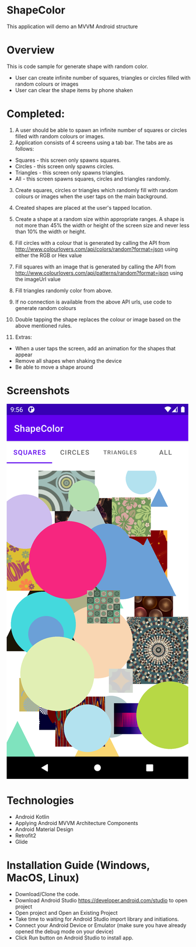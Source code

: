 # ShapeColor
This application will demo an MVVM Android structure

# Overview
This is code sample for generate shape with random color.
- User can create infinite number of squares, triangles or circles filled with random colours or images
- User can clear the shape items by phone shaken

# Completed:
1. A user should be able to spawn an infinite number of squares or circles filled with random colours or images.
2. Application consists of 4 screens using a tab bar. The tabs are as follows:
  - Squares - this screen only spawns squares.
  - Circles - this screen only spawns circles.
  - Triangles - this screen only spawns triangles.
  - All - this screen spawns squares, circles and triangles randomly.
3. Create squares, circles or triangles which randomly fill with random colours or images when the user taps on the main background.
4. Created shapes are placed at the user's tapped location.
5. Create a shape at a random size within appropriate ranges. A shape is not more than 45% the width or height of the screen size and never less than 10% the width or height.
5. Fill circles with a colour that is generated by calling the API from http://www.colourlovers.com/api/colors/random?format=json using either the RGB or Hex value
6. Fill squares with an image that is generated by calling the API from http://www.colourlovers.com/api/patterns/random?format=json using the imageUrl value
7. Fill triangles randomly color from above.
8. If no connection is available from the above API urls, use code to generate random colours
9. Double tapping the shape replaces the colour or image based on the above mentioned rules.

10. Extras:
 - When a user taps the screen, add an animation for the shapes that appear
 - Remove all shapes when shaking the device
 - Be able to move a shape around
 
# Screenshots
 
 ![](screenshot/screenshot1.png)
 
# Technologies
- Android Kotlin
- Applying Android MVVM Architecture Components
- Android Material Design
- Retrofit2
- Glide

# Installation Guide (Windows, MacOS, Linux)
- Download/Clone the code.
- Download Android Studio https://developer.android.com/studio to open project
- Open project and Open an Existing Project
- Take time to waiting for Android Studio import library and initiations.
- Connect your Android Device or Emulator (make sure you have already opened the debug mode on your device)
- Click Run button on Android Studio to install app.


